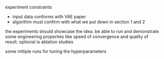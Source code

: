experiment constraints

* input data conforms with VAE paper
* algorithm must confirm with what we put down in section 1 and 2



the experiments should showcase the idea. be able to run and demonstrate some engineering properties like speed of convergence and quality of result. optional is ablation studies

some mltiple runs for tuning the hyperparameters